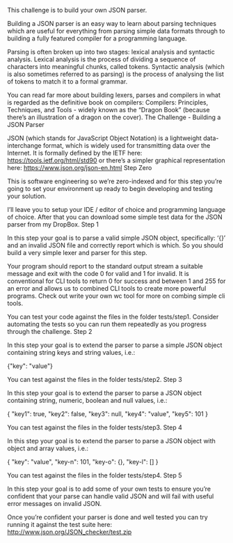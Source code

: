 This challenge is to build your own JSON parser.

Building a JSON parser is an easy way to learn about parsing techniques which are useful for everything from parsing simple data formats through to building a fully featured compiler for a programming language.

Parsing is often broken up into two stages: lexical analysis and syntactic analysis. Lexical analysis is the process of dividing a sequence of characters into meaningful chunks, called tokens. Syntactic analysis (which is also sometimes referred to as parsing) is the process of analysing the list of tokens to match it to a formal grammar.

You can read far more about building lexers, parses and compilers in what is regarded as the definitive book on compilers: Compilers: Principles, Techniques, and Tools - widely known as the “Dragon Book” (because there’s an illustration of a dragon on the cover).
The Challenge - Building a JSON Parser

JSON (which stands for JavaScript Object Notation) is a lightweight data-interchange format, which is widely used for transmitting data over the Internet. It is formally defined by the IETF here: https://tools.ietf.org/html/std90 or there’s a simpler graphical representation here: https://www.json.org/json-en.html
Step Zero

This is software engineering so we’re zero-indexed and for this step you’re going to set your environment up ready to begin developing and testing your solution.

I’ll leave you to setup your IDE / editor of choice and programming language of choice. After that you can download some simple test data for the JSON parser from my DropBox.
Step 1

In this step your goal is to parse a valid simple JSON object, specifically: ‘{}’ and an invalid JSON file and correctly report which is which. So you should build a very simple lexer and parser for this step.

Your program should report to the standard output stream a suitable message and exit with the code 0 for valid and 1 for invalid. It is conventional for CLI tools to return 0 for success and between 1 and 255 for an error and allows us to combined CLI tools to create more powerful programs. Check out write your own wc tool for more on combing simple cli tools.

You can test your code against the files in the folder tests/step1. Consider automating the tests so you can run them repeatedly as you progress through the challenge.
Step 2

In this step your goal is to extend the parser to parse a simple JSON object containing string keys and string values, i.e.:

{"key": "value"}

You can test against the files in the folder tests/step2.
Step 3

In this step your goal is to extend the parser to parse a JSON object containing string, numeric, boolean and null values, i.e.:

{
  "key1": true,
  "key2": false,
  "key3": null,
  "key4": "value",
  "key5": 101
}

You can test against the files in the folder tests/step3.
Step 4

In this step your goal is to extend the parser to parse a JSON object with object and array values, i.e.:

{
  "key": "value",
  "key-n": 101,
  "key-o": {},
  "key-l": []
}

You can test against the files in the folder tests/step4.
Step 5

In this step your goal is to add some of your own tests to ensure you’re confident that your parse can handle valid JSON and will fail with useful error messages on invalid JSON.

Once you’re confident your parser is done and well tested you can try running it against the test suite here: http://www.json.org/JSON_checker/test.zip
